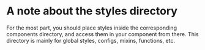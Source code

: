 # A note about the styles directory

For the most part, you should place styles inside the corresponding components directory, and access them in your component from there. This directory is mainly for global styles, configs, mixins, functions, etc.

